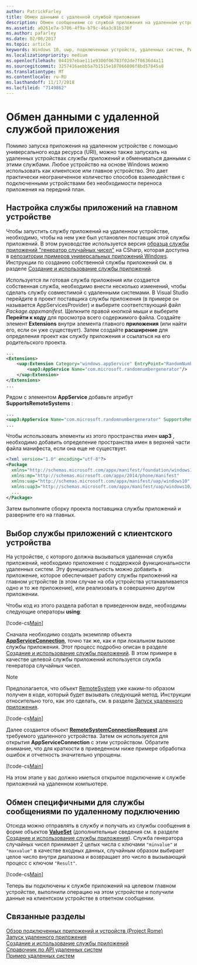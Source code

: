 ```yaml
---
author: PatrickFarley
title: Обмен данными с удаленной службой приложения
description: Обмен сообщениями со службой приложения на удаленном устройстве с помощью Project Rome.
ms.assetid: a0261e7a-5706-4f9a-b79c-46a3c81b136f
ms.author: pafarley
ms.date: 02/08/2017
ms.topic: article
keywords: Windows 10, uwp, подключенных устройств, удаленных систем, Рим, project rome, фоновой задачи, службы приложений
ms.localizationpriority: medium
ms.openlocfilehash: 044197ebae111e9300f06783f02de7f0636d4a11
ms.sourcegitcommit: 3257416aebb5a7b1515e107866806f8bd57845a8
ms.translationtype: MT
ms.contentlocale: ru-RU
ms.lasthandoff: 11/17/2018
ms.locfileid: "7149862"
---
```

# <a name="communicate-with-a-remote-app-service"></a>Обмен данными с удаленной службой приложения

Помимо запуска приложения на удаленном устройстве с помощью универсального кода ресурса (URI), можно также запускать на удаленных устройствах *службы приложений* и обмениваться данными с этими службами. Любое устройство на основе Windows можно использовать как клиентское или главное устройство. Это дает практически неограниченное количество способов взаимодействия с подключенными устройствами без необходимости переноса приложения на передний план.

## <a name="set-up-the-app-service-on-the-host-device"></a>Настройка службы приложений на главном устройстве
Чтобы запустить службу приложений на удаленном устройстве, необходимо, чтобы на нем уже был установлен поставщик этой службы приложений. В этом руководстве используется версия [образца службы приложений "генератор случайных чисел"](https://github.com/Microsoft/Windows-universal-samples/tree/master/Samples/AppServices) на CSharp, которая доступна в [репозитории примеров универсальных приложений Windows](https://github.com/Microsoft/Windows-universal-samples/tree/master/Samples/AppServices). Инструкции по созданию собственной службы приложений см. в разделе [Создание и использование службы приложений](how-to-create-and-consume-an-app-service.md).

Используется ли готовая служба приложения или создается собственная служба, необходимо внести несколько изменений, чтобы сделать службу совместимой с удаленными системами. В Visual Studio перейдите в проект поставщика службы приложения (в примере он называется AppServicesProvider) и выберите соответствующий файл _Package.appxmanifest_. Щелкните правой кнопкой мыши и выберите **Перейти к коду** для просмотра всего содержимого файла. Создайте элемент **Extensions** внутри элемента главного **приложения** (или найти его, если он уже существует). Затем создайте **расширение** для определения проект как службу приложения и ссылаться на его родительского проекта.

``` xml
...
<Extensions>
    <uap:Extension Category="windows.appService" EntryPoint="RandomNumberService.RandomNumberGeneratorTask">
        <uap3:AppService Name="com.microsoft.randomnumbergenerator"/>
    </uap:Extension>
</Extensions>
...
```

Рядом с элементом **AppService** добавьте атрибут **SupportsRemoteSystems** :

``` xml
...
<uap3:AppService Name="com.microsoft.randomnumbergenerator" SupportsRemoteSystems="true"/>
...
```

Чтобы использовать элементы из этого пространства имен **uap3** , необходимо добавить определение пространства имен в верхней части файла манифеста, если она еще не существует.

```xml
<?xml version="1.0" encoding="utf-8"?>
<Package
  xmlns="http://schemas.microsoft.com/appx/manifest/foundation/windows10"
  xmlns:mp="http://schemas.microsoft.com/appx/2014/phone/manifest"
  xmlns:uap="http://schemas.microsoft.com/appx/manifest/uap/windows10"
  xmlns:uap3="http://schemas.microsoft.com/appx/manifest/uap/windows10/3">
  ...
</Package>
```

Затем выполните сборку проекта поставщика службы приложений и разверните его на главных.

## <a name="target-the-app-service-from-the-client-device"></a>Выбор службы приложений с клиентского устройства
На устройстве, с которого должна вызываться удаленная служба приложений, необходимо приложение с поддержкой функциональности удаленных систем. Эту функциональность можно добавить в приложение, которое обеспечивает работу службы приложений на главном устройстве (в этом случае на оба устройства устанавливается одно и то же приложение), или реализовать в совершенно другом приложении.

Чтобы код из этого раздела работал в приведенном виде, необходимы следующие операторы **using**:

[!code-cs[Main](./code/RemoteAppService/MainPage.xaml.cs#SnippetUsings)]


Сначала необходимо создать экземпляр объекта [**AppServiceConnection**](https://msdn.microsoft.com/library/windows/apps/Windows.ApplicationModel.AppService.AppServiceConnection), точно так же, как и при локальном вызове службы приложения. Этот процесс подробно описан в разделе [Создание и использование службы приложений](how-to-create-and-consume-an-app-service.md). В этом примере в качестве целевой службы приложений используется служба генератора случайных чисел.

> [!NOTE]
> Предполагается, что объект [RemoteSystem](https://msdn.microsoft.com/library/windows/apps/Windows.System.RemoteSystems.RemoteSystem) уже каким-то образом получен в коде, который будет вызывать следующий метод. Инструкции относительно того, как это сделать, см. в разделе [Запуск удаленного приложения](launch-a-remote-app.md).

[!code-cs[Main](./code/RemoteAppService/MainPage.xaml.cs#SnippetAppService)]

Далее создается объект [**RemoteSystemConnectionRequest**](https://msdn.microsoft.com/library/windows/apps/Windows.System.RemoteSystems.RemoteSystemConnectionRequest) для требуемого удаленного устройства. Затем он используется для открытия **AppServiceConnection** с этим устройством. Обратите внимание, что для краткости в приведенном ниже примере обработка ошибок и отчетность значительно упрощены.

[!code-cs[Main](./code/RemoteAppService/MainPage.xaml.cs#SnippetRemoteConnection)]

На этом этапе у вас должно иметься открытое подключение к службе приложений на удаленном компьютере.

## <a name="exchange-service-specific-messages-over-the-remote-connection"></a>Обмен специфичными для службы сообщениями по удаленному подключению

Отсюда можно отправлять в службу и получать из службы сообщения в форме объектов [**ValueSet**](https://msdn.microsoft.com/library/windows/apps/windows.foundation.collections.valueset) (дополнительные сведения см. в разделе [Создание и использование службы приложения](how-to-create-and-consume-an-app-service.md)). Служба генератора случайных чисел принимает 2 целых числа с ключами `"minvalue"` и `"maxvalue"` в качестве входных данных, случайным образом выбирает целое число внутри диапазона и возвращает это число в вызывающий процесс с ключом `"Result"`.

[!code-cs[Main](./code/RemoteAppService/MainPage.xaml.cs#SnippetSendMessage)]

Теперь вы подключены к службе приложений на целевом главном устройстве, выполнили операцию на этом устройстве и получили данные на клиентском устройстве в ответном сообщении.

## <a name="related-topics"></a>Связанные разделы

[Обзор подключенных приложений и устройств (Project Rome)](connected-apps-and-devices.md)  
[Запуск удаленного приложения](launch-a-remote-app.md)  
[Создание и использование службы приложений](how-to-create-and-consume-an-app-service.md)  
[Справочник по API удаленных систем](https://msdn.microsoft.com/library/windows/apps/Windows.System.RemoteSystems)  
[Пример удаленных систем](https://github.com/Microsoft/Windows-universal-samples/tree/dev/Samples/RemoteSystems)
